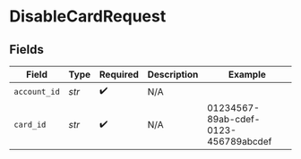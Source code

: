 # DisableCardRequest


## Fields

| Field                                | Type                                 | Required                             | Description                          | Example                              |
| ------------------------------------ | ------------------------------------ | ------------------------------------ | ------------------------------------ | ------------------------------------ |
| `account_id`                         | *str*                                | :heavy_check_mark:                   | N/A                                  |                                      |
| `card_id`                            | *str*                                | :heavy_check_mark:                   | N/A                                  | 01234567-89ab-cdef-0123-456789abcdef |